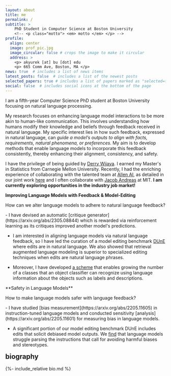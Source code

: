 ```yaml
---
layout: about
title: me
permalink: /
subtitle: >
    PhD Student in Computer Science at Boston University
    <!-- <p class="motto"> <em> motto </em> </p> -->
profile:
  align: center
  image: prof_pic.jpg
  image_circular: false # crops the image to make it circular
  address: >
    <p> akyurek [at] bu [dot] edu
    <p> 665 Comm Ave, Boston, MA </p>
news: true  # includes a list of news items
latest_posts: false  # includes a list of the newest posts
selected_papers: true # includes a list of papers marked as "selected={true}"
social: false  # includes social icons at the bottom of the page
---
```

I am a fifth-year Computer Science PhD student at Boston University focusing on natural language processing.

My research focuses on enhancing language model interactions to be more akin to human-like communication. This involves understanding how humans modify their knowledge and beliefs through feedback received in natural language. My specific interest lies in how such feedback, expressed in natural language, can *guide a model’s outputs to align with facts, requirements, natural phenomena, or preferences*. My aim is to develop methods that enable language models to incorporate this feedback consistently, thereby enhancing their alignment, consistency, and safety.

I have the privilege of being guided by [Derry Wijaya](https://derrywijaya.github.io/web/). I earned my Master's in Statistics from Carnegie Mellon University. Recently, I had the enriching experience of collaborating with the talented team at [Allen AI](https://allenai.org/), as detailed in our joint work [here](https://aclanthology.org/2023.acl-long.427/) and I often collaborate with [Jacob Andreas](https://www.mit.edu/~jda/) at MIT. **I am currently exploring opportunities in the industry job market!**


**Improving Language Models with Feedback & Model-Editing**

How can we alter language models to adhere to natural language feedback?

<div class="about-highlight" markdown="1">
- I have devised an automatic [critique generator](https://arxiv.org/abs/2305.08844) which is rewarded via reinforcement learning as its critiques improved another model's predictions.

- I am interested in aligning language models via natural language feedback, so I have led the curation of a model editing benchmark [DUnE](https://arxiv.org/abs/2311.16087) where edits are in natural language. We also showed that retrieval augmented language modeling is superior to specialized editing techniques when edits are natural language phrases.

- Moreover, I have developed [a scheme](https://arxiv.org/abs/2110.07059) that enables growing the number of a classes that an object classifier can recognize using language information about the objects such as labels and descriptions.
</div>

<p></p>
**Safety in Language Models**

How to make language models safer with language feedback?

<div class="about-highlight" markdown="1">
- I have studied [bias measurement](https://arxiv.org/abs/2205.11605) in instruction-tuned language models and conducted sensitivity [analysis](https://arxiv.org/abs/2205.11601) for measuring bias in language models.

- A significant portion of our model editing benchmark DUnE includes edits that solicit debiased model outputs. We [find](https://arxiv.org/abs/2311.16087) that language models struggle parsing the instructions that call for avoiding harmful biases and stereotypes.
</div>

<h2 style="margin-top: 1rem;">biography</h2>
{%- include_relative bio.md %}
